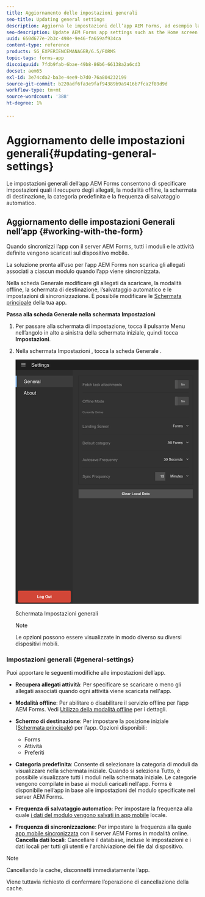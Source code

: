```yaml
---
title: Aggiornamento delle impostazioni generali
seo-title: Updating general settings
description: Aggiorna le impostazioni dell’app AEM Forms, ad esempio la schermata iniziale e le opzioni dei punti iniziali di recupero e degli allegati
seo-description: Update AEM Forms app settings such as the Home screen and fetch Startpoints and attachments options
uuid: 650d677e-2b3c-498e-9e46-fa659af934ca
content-type: reference
products: SG_EXPERIENCEMANAGER/6.5/FORMS
topic-tags: forms-app
discoiquuid: 7fdb9fab-6bae-49b8-86b6-66138a2a6cd3
docset: aem65
exl-id: 3e74cda2-ba3e-4ee9-b7d0-76a804232199
source-git-commit: b220adf6fa3e9faf94389b9a9416b7fca2f89d9d
workflow-type: tm+mt
source-wordcount: '388'
ht-degree: 1%

---
```


# Aggiornamento delle impostazioni generali{#updating-general-settings}

Le impostazioni generali dell’app AEM Forms consentono di specificare impostazioni quali il recupero degli allegati, la modalità offline, la schermata di destinazione, la categoria predefinita e la frequenza di salvataggio automatico.

## Aggiornamento delle impostazioni Generali nell’app {#working-with-the-form}

Quando sincronizzi l’app con il server AEM Forms, tutti i moduli e le attività definite vengono scaricati sul dispositivo mobile.

La soluzione pronta all’uso per l’app AEM Forms non scarica gli allegati associati a ciascun modulo quando l’app viene sincronizzata.

Nella scheda Generale modificare gli allegati da scaricare, la modalità offline, la schermata di destinazione, l’salvataggio automatico e le impostazioni di sincronizzazione. È possibile modificare le [Schermata principale](../../forms/using/home-screen.md) della tua app.

**Passa alla scheda Generale nella schermata Impostazioni**

1. Per passare alla schermata di impostazione, tocca il pulsante Menu nell’angolo in alto a sinistra della schermata iniziale, quindi tocca **Impostazioni**.
1. Nella schermata Impostazioni , tocca la scheda Generale .

   ![Impostazioni generali nell’app AEM Forms](assets/gen-settings-1.png)

   Schermata Impostazioni generali

   >[!NOTE]
   >
   >Le opzioni possono essere visualizzate in modo diverso su diversi dispositivi mobili.

### Impostazioni generali {#general-settings}

Puoi apportare le seguenti modifiche alle impostazioni dell’app.

* **Recupera allegati attività**: Per specificare se scaricare o meno gli allegati associati quando ogni attività viene scaricata nell&#39;app.
* **Modalità offline**: Per abilitare o disabilitare il servizio offline per l’app AEM Forms. Vedi [Utilizzo della modalità offline](/help/forms/using/work-offline-mode.md) per i dettagli.
* **Schermo di destinazione**: Per impostare la posizione iniziale ([Schermata principale](../../forms/using/home-screen.md)) per l’app.
Opzioni disponibili:

   * Forms
   * Attività
   * Preferiti

* **Categoria predefinita**: Consente di selezionare la categoria di moduli da visualizzare nella schermata iniziale. Quando si seleziona Tutto, è possibile visualizzare tutti i moduli nella schermata iniziale. Le categorie vengono compilate in base ai moduli caricati nell’app. Forms è disponibile nell’app in base alle impostazioni del modulo specificate nel server AEM Forms.

* **Frequenza di salvataggio automatico**: Per impostare la frequenza alla quale [i dati del modulo vengono salvati in app mobile](../../forms/using/autosave-data-app.md) locale.
* **Frequenza di sincronizzazione**: Per impostare la frequenza alla quale [app mobile sincronizzata](../../forms/using/sync-app.md) con il server AEM Forms in modalità online.
   **Cancella dati locali**: Cancellare il database, incluse le impostazioni e i dati locali per tutti gli utenti e l&#39;archiviazione dei file dal dispositivo.

>[!NOTE]
>
>Cancellando la cache, disconnetti immediatamente l’app.
>
>Viene tuttavia richiesto di confermare l’operazione di cancellazione della cache.

